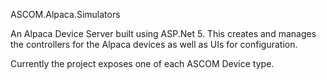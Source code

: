ASCOM.Alpaca.Simulators

An Alpaca Device Server built using ASP.Net 5. This creates and manages the controllers for the Alpaca devices as well as UIs for configuration.

Currently the project exposes one of each ASCOM Device type.